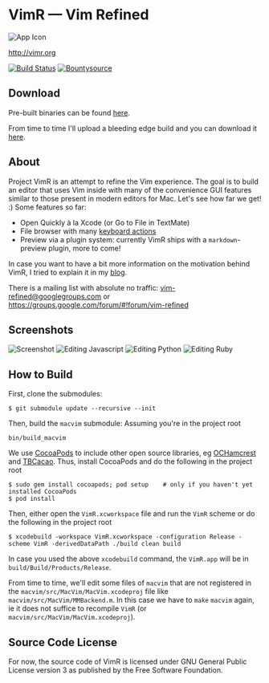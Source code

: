 VimR — Vim Refined
==================

![App Icon](https://raw.github.com/qvacua/vimr/master/Meta/vimr-app-icon.png)

<http://vimr.org>

[![Build Status](https://travis-ci.org/qvacua/vimr.svg?branch=master)](https://travis-ci.org/qvacua/vimr) [![Bountysource](https://www.bountysource.com/badge/team?team_id=933&style=raised)](https://www.bountysource.com/teams/vimr?utm_source=VimR%20%E2%80%94%20Vim%20Refined&utm_medium=shield&utm_campaign=raised)

Download
--------

Pre-built binaries can be found [here](https://github.com/qvacua/vimr/releases).

From time to time I'll upload a bleeding edge build and you can download it [here](http://taewon.de/snapshots/?C=M;O=D).

About
-----

Project VimR is an attempt to refine the Vim experience. The goal is to build an editor that uses Vim inside with many of the convenience GUI features similar to those present in modern editors for Mac. Let's see how far we get! :) Some features so far:

* Open Quickly à la Xcode (or Go to File in TextMate)
* File browser with many [keyboard actions](https://github.com/qvacua/vimr/wiki/File-Browser-Actions)
* Preview via a plugin system: currently VimR ships with a `markdown`-preview plugin, more to come!

In case you want to have a bit more information on the motivation behind VimR, I tried to explain it in my [blog](http://ishouldcocoa.net/post/85242609106/why-vimr).

There is a mailing list with absolute no traffic: [vim-refined@googlegroups.com](mailto:vim-refined@googlegroups.com) or <https://groups.google.com/forum/#!forum/vim-refined>

Screenshots
-----------

![Screenshot](https://raw.github.com/qvacua/vimr/master/Meta/screenshot.png)
![Editing Javascript](https://raw.github.com/qvacua/vimr/master/Meta/screenshots/javascript.png)
![Editing Python](https://raw.github.com/qvacua/vimr/master/Meta/screenshots/python.png)
![Editing Ruby](https://raw.github.com/qvacua/vimr/master/Meta/screenshots/ruby.png)

How to Build
------------

First, clone the submodules:

```
$ git submodule update --recursive --init
```

Then, build the `macvim` submodule: Assuming you're in the project root

```
bin/build_macvim
```

We use [CocoaPods](http://cocoapods.org) to include other open source libraries, eg [OCHamcrest](https://github.com/hamcrest/OCHamcrest) and [TBCacao](https://github.com/qvacua/tbcacao). Thus, install CocoaPods and do the following in the project root

```
$ sudo gem install cocoapods; pod setup    # only if you haven't yet installed CocoaPods
$ pod install
```

Then, either open the `VimR.xcworkspace` file and run the `VimR` scheme or do the following in the project root

```
$ xcodebuild -workspace VimR.xcworkspace -configuration Release -scheme VimR -derivedDataPath ./build clean build
```

In case you used the above `xcodebuild` command, the `VimR.app` will be in `build/Build/Products/Release`.

From time to time, we'll edit some files of `macvim` that are not registered in the `macvim/src/MacVim/MacVim.xcodeproj` file like `macvim/src/MacVim/MMBackend.m`. In this case we have to `make` `macvim` again, ie it does not suffice to recompile `VimR` (or `macvim/src/MacVim/MacVim.xcodeproj`).

Source Code License
-------------------

For now, the source code of VimR is licensed under GNU General Public License version 3 as published by the Free Software Foundation.

